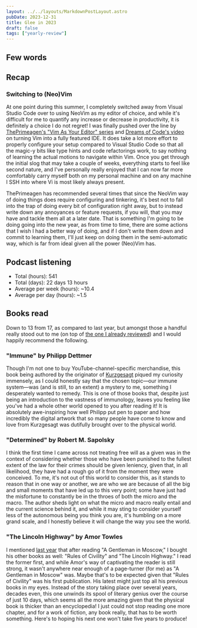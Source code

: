```yaml
---
layout: ../../layouts/MarkdownPostLayout.astro
pubDate: 2023-12-31
title: Glee in 2023
draft: false
tags: ["yearly-review"]
---
```

## Few words

## Recap

### Switching to (Neo)Vim

At one point during this summer, I completely switched away from Visual Studio Code over to using NeoVim as my editor of choice, and while it's difficult for me to quantify any increase or decrease in productivity, it is definitely a choice I do not regret! I was finally pushed over the line by [ThePrimeagen's "Vim As Your Editor" series](https://www.youtube.com/playlist?list=PLm323Lc7iSW_wuxqmKx_xxNtJC_hJbQ7R) and [Dreams of Code's video](https://www.youtube.com/watch?v=Mtgo-nP_r8Y) on turning Vim into a fully featured IDE. It does take a lot more effort to properly configure your setup compared to Visual Studio Code so that all the magic-y bits like type hints and code refactorings work, to say nothing of learning the actual motions to navigate within Vim. Once you get through the initial slog that may take a couple of weeks, everything starts to feel like second nature, and I've personally really enjoyed that I can now far more comfortably carry myself both on my personal machine and on any machine I SSH into where Vi is most likely always present.

ThePrimeagen has recommended several times that since the NeoVim way of doing things does require configuring and tinkering, it's best not to fall into the trap of doing every bit of configuration right away, but to instead write down any annoyances or feature requests, if you will, that you may have and tackle them all at a later date. That is something I'm going to be doing going into the new year, as from time to time, there are some actions that I wish I had a better way of doing, and if I don't write them down and commit to learning them, I'll just keep on doing them in the semi-automatic way, which is far from ideal given all the power (Neo)Vim has.

## Podcast listening

* Total (hours): 541
* Total (days): 22 days 13 hours
* Average per week (hours): ~10.4
* Average per day (hours): ~1.5

## Books read

Down to 13 from 17, as compared to last year, but amongst those a handful really stood out to me (on top of [the one I already reviewed](https://usrme.xyz/posts/book-review-how-minds-change-by-david-mcraney/)) and I would happily recommend the following.

### "Immune" by Philipp Dettmer

Though I'm not one to buy YouTube-channel-specific merchandise, this book being authored by the originator of [Kurzgesagt](https://www.youtube.com/@kurzgesagt) piqued my curiosity immensely, as I could honestly say that the chosen topic—our immune system—was (and is still, to an extent) a mystery to me, something I desperately wanted to remedy. This is one of those books that, despite just being an introduction to the vastness of immunology, leaves you feeling like you've had a whole other world opened to you after reading it! It is absolutely awe-inspiring how well Philipp put pen to paper and how incredibly the digital artwork that so many people have come to know and love from Kurzgesagt was dutifully brought over to the physical world.

### "Determined" by Robert M. Sapolsky

I think the first time I came across not treating free will as a given was in the context of considering whether those who have been punished to the fullest extent of the law for their crimes should be given leniency, given that, in all likelihood, they have had a rough go of it from the moment they were conceived. To me, it's not out of this world to consider this, as it stands to reason that in one way or another, we are who we are because of all the big and small moments that have led up to this very point; some have just had the misfortune to constantly be in the throes of both the micro and the macro. The author sheds light on what the micro and macro really entail and the current science behind it, and while it may sting to consider yourself less of the autonomous being you think you are, it's humbling on a more grand scale, and I honestly believe it will change the way you see the world.

### "The Lincoln Highway" by Amor Towles

I mentioned [last year](https://usrme.xyz/posts/hullabaloo-with-2022/#books-read) that after reading "A Gentleman in Moscow," I bought his other books as well: "Rules of Civility" and "The Lincoln Highway." I read the former first, and while Amor's way of captivating the reader is still strong, it wasn't anywhere near enough of a page-turner (for me) as "A Gentleman in Moscow" was. Maybe that's to be expected given that "Rules of Civility" was his first publication. His latest might just top all his previous books in my eyes. Instead of the story taking place over several years, decades even, this one unwinds its spool of literary genius over the course of just 10 days, which seems all the more amazing given that the physical book is thicker than an encyclopedia! I just could not stop reading one more chapter, and for a work of fiction, any book really, that has to be worth something. Here's to hoping his next one won't take five years to produce!
